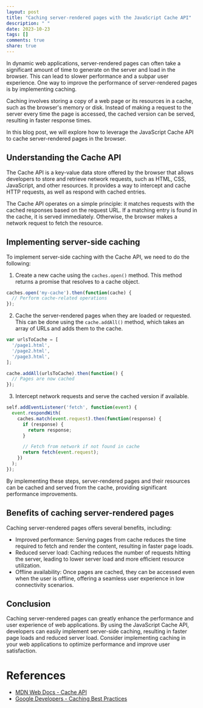 ```yaml
---
layout: post
title: "Caching server-rendered pages with the JavaScript Cache API"
description: " "
date: 2023-10-23
tags: []
comments: true
share: true
---
```


In dynamic web applications, server-rendered pages can often take a significant amount of time to generate on the server and load in the browser. This can lead to slower performance and a subpar user experience. One way to improve the performance of server-rendered pages is by implementing caching.

Caching involves storing a copy of a web page or its resources in a cache, such as the browser's memory or disk. Instead of making a request to the server every time the page is accessed, the cached version can be served, resulting in faster response times.

In this blog post, we will explore how to leverage the JavaScript Cache API to cache server-rendered pages in the browser.

## Understanding the Cache API

The Cache API is a key-value data store offered by the browser that allows developers to store and retrieve network requests, such as HTML, CSS, JavaScript, and other resources. It provides a way to intercept and cache HTTP requests, as well as respond with cached entries.

The Cache API operates on a simple principle: it matches requests with the cached responses based on the request URL. If a matching entry is found in the cache, it is served immediately. Otherwise, the browser makes a network request to fetch the resource.

## Implementing server-side caching

To implement server-side caching with the Cache API, we need to do the following:

1. Create a new cache using the `caches.open()` method. This method returns a promise that resolves to a cache object.

```javascript
caches.open('my-cache').then(function(cache) {
  // Perform cache-related operations
});
```

2. Cache the server-rendered pages when they are loaded or requested. This can be done using the `cache.addAll()` method, which takes an array of URLs and adds them to the cache.

```javascript
var urlsToCache = [
  '/page1.html',
  '/page2.html',
  '/page3.html',
];

cache.addAll(urlsToCache).then(function() {
  // Pages are now cached
});
```

3. Intercept network requests and serve the cached version if available.

```javascript
self.addEventListener('fetch', function(event) {
  event.respondWith(
    caches.match(event.request).then(function(response) {
      if (response) {
        return response;
      }

      // Fetch from network if not found in cache
      return fetch(event.request);
    })
  );
});
```

By implementing these steps, server-rendered pages and their resources can be cached and served from the cache, providing significant performance improvements.

## Benefits of caching server-rendered pages

Caching server-rendered pages offers several benefits, including:

- Improved performance: Serving pages from cache reduces the time required to fetch and render the content, resulting in faster page loads.
- Reduced server load: Caching reduces the number of requests hitting the server, leading to lower server load and more efficient resource utilization.
- Offline availability: Once pages are cached, they can be accessed even when the user is offline, offering a seamless user experience in low connectivity scenarios.

## Conclusion

Caching server-rendered pages can greatly enhance the performance and user experience of web applications. By using the JavaScript Cache API, developers can easily implement server-side caching, resulting in faster page loads and reduced server load. Consider implementing caching in your web applications to optimize performance and improve user satisfaction.

# References

- [MDN Web Docs - Cache API](https://developer.mozilla.org/en-US/docs/Web/API/Cache)
- [Google Developers - Caching Best Practices](https://developers.google.com/web/fundamentals/performance/optimizing-content-efficiency/http-caching)